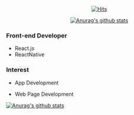   <div align=center>
	
  [![Hits](https://hits.seeyoufarm.com/api/count/incr/badge.svg?url=https%3A%2F%2Fgithub.com%2Fsoo9028)](https://hits.seeyoufarm.com) 
	
  </div>

  <div align=center>
	
 [![Anurag's github stats](https://github-readme-stats.vercel.app/api?username=soo9028)](https://github.com/anuraghazra/github-readme-stats)
	
  </div>
  
### Front-end Developer

- React.js
- ReactNative

### Interest

- App Development
- Web Page Development



  <div align=center>
	
 [![Anurag's github stats](https://github-readme-stats.vercel.app/api?username=soo9028)](https://github.com/anuraghazra/github-readme-stats)
	
  </div>

